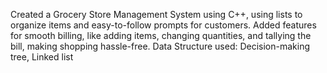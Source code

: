  Created a Grocery Store Management System using C++, using lists to organize items and easy-to-follow prompts
 for customers. Added features for smooth billing, like adding items, changing quantities, and tallying the bill,
 making shopping hassle-free.
 Data Structure used: Decision-making tree, Linked list
